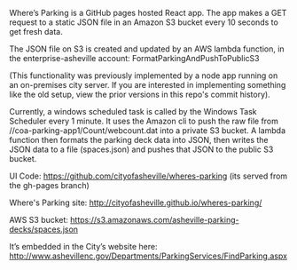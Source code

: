 Where’s Parking is a GitHub pages hosted React app. The app makes a GET request to a static JSON file in an Amazon S3 bucket every 10 seconds to get fresh data.

The JSON file on S3 is created and updated by an AWS lambda function, in the enterprise-asheville account: FormatParkingAndPushToPublicS3


(This functionality was previously implemented by a node app running on an on-premises city server. If you are interested in implementing something like the old setup, view the prior versions in this repo's commit history).

Currently, a windows scheduled task is called by the Windows Task Scheduler every 1 minute. It uses the Amazon cli to push the raw file from //coa-parking-app1/Count/webcount.dat into a private S3 bucket. A lambda function then formats the parking deck data into JSON, then writes the JSON data to a file (spaces.json) and pushes that JSON to the public S3 bucket.

UI Code: https://github.com/cityofasheville/wheres-parking (its served from the gh-pages branch)

Where's Parking site: http://cityofasheville.github.io/wheres-parking/

AWS S3 bucket: https://s3.amazonaws.com/asheville-parking-decks/spaces.json

It’s embedded in the City’s website here: http://www.ashevillenc.gov/Departments/ParkingServices/FindParking.aspx
